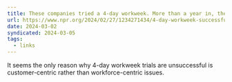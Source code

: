 ```yaml
---
title: These companies tried a 4-day workweek. More than a year in, they still love it
url: https://www.npr.org/2024/02/27/1234271434/4-day-workweek-successful-a-year-later-in-uk
date: 2024-03-02
syndicated: 2024-03-05
tags:
  - links
---
```


It seems the only reason why 4-day workweek trials are unsuccessful is customer-centric rather than workforce-centric issues.
